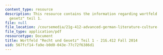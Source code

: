 ```yaml
---
content_type: resource
description: This resource contains the information regarding wortfeld "recht und
  gesetz" teil 1.
file: null
file_location: /coursemedia/21g-412-advanced-german-literature-culture-madness-murder-mysteries-fall-2014/567fcf14fa9eb0d0043e77c72f6386d1_MIT21G_412F14_Wo5-6_Rech.pdf
file_type: application/pdf
resourcetype: Document
title: Wortfeld "Recht und Gesetz" Teil 1 - 21G.412 Fall 2014
uid: 567fcf14-fa9e-b0d0-043e-77c72f6386d1
---
```

